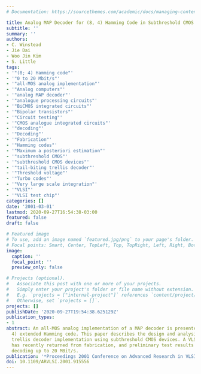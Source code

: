 ```yaml
---
# Documentation: https://sourcethemes.com/academic/docs/managing-content/

title: Analog MAP Decoder for (8, 4) Hamming Code in Subthreshold CMOS
subtitle: ''
summary: ''
authors:
- C. Winstead
- Jie Dai
- Woo Jin Kim
- S. Little
tags:
- '"(8; 4) Hamming code"'
- '"0 to 20 Mbit/s"'
- '"all-MOS analog implementation"'
- '"Analog computers"'
- '"analog MAP decoder"'
- '"analogue processing circuits"'
- '"BiCMOS integrated circuits"'
- '"Bipolar transistors"'
- '"Circuit testing"'
- '"CMOS analogue integrated circuits"'
- '"decoding"'
- '"Decoding"'
- '"Fabrication"'
- '"Hamming codes"'
- '"Maximum a posteriori estimation"'
- '"subthreshold CMOS"'
- '"subthreshold CMOS devices"'
- '"tail-biting trellis decoder"'
- '"Threshold voltage"'
- '"Turbo codes"'
- '"Very large scale integration"'
- '"VLSI"'
- '"VLSI test chip"'
categories: []
date: '2001-03-01'
lastmod: 2020-09-27T16:54:38-03:00
featured: false
draft: false

# Featured image
# To use, add an image named `featured.jpg/png` to your page's folder.
# Focal points: Smart, Center, TopLeft, Top, TopRight, Left, Right, BottomLeft, Bottom, BottomRight.
image:
  caption: ''
  focal_point: ''
  preview_only: false

# Projects (optional).
#   Associate this post with one or more of your projects.
#   Simply enter your project's folder or file name without extension.
#   E.g. `projects = ["internal-project"]` references `content/project/deep-learning/index.md`.
#   Otherwise, set `projects = []`.
projects: []
publishDate: '2020-09-27T19:54:38.625129Z'
publication_types:
- 1
abstract: An all-MOS analog implementation of a MAP decoder is presented for the (8,
  4) extended Hamming code. This paper describes the design and analysis of a tail-biting
  trellis decoder implementation using subthreshold CMOS devices. A VLSI test chip
  has recently returned from fabrication, and preliminary test results indicate accurate
  decoding up to 20 MBit/s.
publication: '*Proceedings 2001 Conference on Advanced Research in VLSI. ARVLSI 2001*'
doi: 10.1109/ARVLSI.2001.915556
---
```

